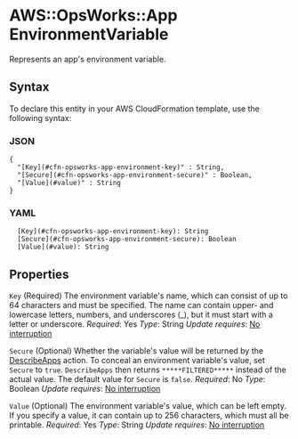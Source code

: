 # AWS::OpsWorks::App EnvironmentVariable<a name="aws-properties-opsworks-app-environment"></a>

Represents an app's environment variable\.

## Syntax<a name="aws-properties-opsworks-app-environment-syntax"></a>

To declare this entity in your AWS CloudFormation template, use the following syntax:

### JSON<a name="aws-properties-opsworks-app-environment-syntax.json"></a>

```
{
  "[Key](#cfn-opsworks-app-environment-key)" : String,
  "[Secure](#cfn-opsworks-app-environment-secure)" : Boolean,
  "[Value](#value)" : String
}
```

### YAML<a name="aws-properties-opsworks-app-environment-syntax.yaml"></a>

```
  [Key](#cfn-opsworks-app-environment-key): String
  [Secure](#cfn-opsworks-app-environment-secure): Boolean
  [Value](#value): String
```

## Properties<a name="aws-properties-opsworks-app-environment-properties"></a>

`Key`  <a name="cfn-opsworks-app-environment-key"></a>
\(Required\) The environment variable's name, which can consist of up to 64 characters and must be specified\. The name can contain upper\- and lowercase letters, numbers, and underscores \(\_\), but it must start with a letter or underscore\.
*Required*: Yes
*Type*: String
*Update requires*: [No interruption](https://docs.aws.amazon.com/AWSCloudFormation/latest/UserGuide/using-cfn-updating-stacks-update-behaviors.html#update-no-interrupt)

`Secure`  <a name="cfn-opsworks-app-environment-secure"></a>
\(Optional\) Whether the variable's value will be returned by the [DescribeApps](https://docs.aws.amazon.com/goto/WebAPI/opsworks-2013-02-18/DescribeApps) action\. To conceal an environment variable's value, set `Secure` to `true`\. `DescribeApps` then returns `*****FILTERED*****` instead of the actual value\. The default value for `Secure` is `false`\.
*Required*: No
*Type*: Boolean
*Update requires*: [No interruption](https://docs.aws.amazon.com/AWSCloudFormation/latest/UserGuide/using-cfn-updating-stacks-update-behaviors.html#update-no-interrupt)

`Value`  <a name="value"></a>
\(Optional\) The environment variable's value, which can be left empty\. If you specify a value, it can contain up to 256 characters, which must all be printable\.
*Required*: Yes
*Type*: String
*Update requires*: [No interruption](https://docs.aws.amazon.com/AWSCloudFormation/latest/UserGuide/using-cfn-updating-stacks-update-behaviors.html#update-no-interrupt)
